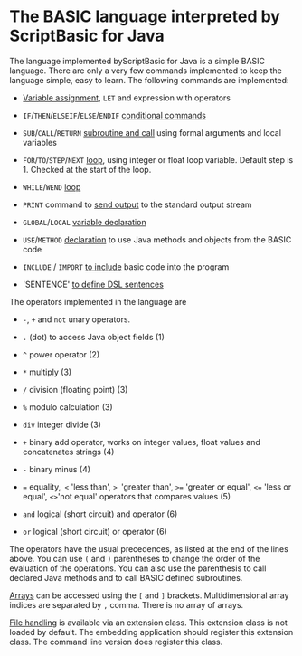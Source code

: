 # The BASIC language interpreted by ScriptBasic for Java

The language implemented byScriptBasic for Java is a simple BASIC language.
There are only a very few commands implemented
to keep the language simple, easy to learn. The following commands are implemented:

* [Variable assignment](./basic/let.md), `LET` and expression with operators

* `IF`/`THEN`/`ELSEIF`/`ELSE`/`ENDIF` [conditional commands](./basic/if.md)

* `SUB`/`CALL`/`RETURN` [subroutine and call](./basic/sub.md) using formal arguments and local variables

* `FOR`/`TO`/`STEP`/`NEXT` [loop](./basic/for.md), using integer or float loop variable.
  Default step is 1. Checked at the start of the loop.

* `WHILE`/`WEND` [loop](./basic/while.md)

* `PRINT` command to [send output](./basic/print.md) to the standard output stream

* `GLOBAL`/`LOCAL` [variable declaration](./basic/global.md)

* `USE`/`METHOD` [declaration](./basic/method.md) to use Java methods and objects from the BASIC code

* `INCLUDE` / `IMPORT` [to include](basic/include.md) basic code into the program

* 'SENTENCE' [to define DSL sentences](basic/sentence.md)

The operators implemented in the language are

* `-`, `+` and `not` unary operators.

* `.` (dot) to access Java object fields (1)

* `^` power operator (2)

* `*` multiply (3)

* `/` division (floating point) (3)

* `%` modulo calculation (3)

* `div` integer divide (3)

* `+` binary add operator, works on integer values, float values and concatenates strings (4)

* `-` binary minus (4)

* `=` equality,` <` 'less than', `> `'greater than', `>=`
  'greater or equal', `<=` 'less or equal', ` <> `'not equal' operators that compares values (5)

* `and` logical (short circuit) and operator (6)

* `or` logical (short circuit) or operator (6)

The operators have the usual precedences, as listed at the end of the lines above. You can use `(` and `)` parentheses to
change the order of the evaluation of the operations. You can also use the parenthesis to call declared Java methods and to call
BASIC defined subroutines.

[Arrays](./basic/arrays.md) can be accessed using the `[` and `]` brackets. Multidimensional array indices are separated by `,` comma. There is
no array of arrays.

[File handling](./basic/file.md) is available via an extension class. This extension class is not loaded by default. The
embedding application should register this extension class. The command line version does register this class.